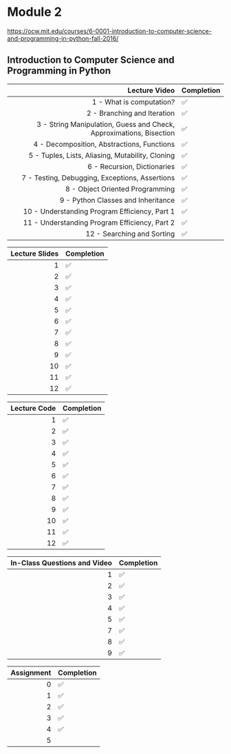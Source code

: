 # Module 2

https://ocw.mit.edu/courses/6-0001-introduction-to-computer-science-and-programming-in-python-fall-2016/

## Introduction to Computer Science and Programming in Python

|                                                       Lecture Video | Completion         |
| ------------------------------------------------------------------: | ------------------ |
|                                            1 - What is computation? | :white_check_mark: |
|                                         2 - Branching and Iteration | :white_check_mark: |
| 3 - String Manipulation, Guess and Check, Approximations, Bisection | :white_check_mark: |
|                          4 - Decomposition, Abstractions, Functions | :white_check_mark: |
|                    5 - Tuples, Lists, Aliasing, Mutability, Cloning | :white_check_mark: |
|                                         6 - Recursion, Dictionaries | :white_check_mark: |
|                      7 - Testing, Debugging, Exceptions, Assertions | :white_check_mark: |
|                                     8 - Object Oriented Programming | :white_check_mark: |
|                                  9 - Python Classes and Inheritance | :white_check_mark: |
|                       10 - Understanding Program Efficiency, Part 1 | :white_check_mark: |
|                       11 - Understanding Program Efficiency, Part 2 | :white_check_mark: |
|                                          12 - Searching and Sorting | :white_check_mark: |

| Lecture Slides | Completion         |
| -------------: | ------------------ |
|              1 | :white_check_mark: |
|              2 | :white_check_mark: |
|              3 | :white_check_mark: |
|              4 | :white_check_mark: |
|              5 | :white_check_mark: |
|              6 | :white_check_mark: |
|              7 | :white_check_mark: |
|              8 | :white_check_mark: |
|              9 | :white_check_mark: |
|             10 | :white_check_mark: |
|             11 | :white_check_mark: |
|             12 | :white_check_mark: |

| Lecture Code | Completion         |
| -----------: | ------------------ |
|            1 | :white_check_mark: |
|            2 | :white_check_mark: |
|            3 | :white_check_mark: |
|            4 | :white_check_mark: |
|            5 | :white_check_mark: |
|            6 | :white_check_mark: |
|            7 | :white_check_mark: |
|            8 | :white_check_mark: |
|            9 | :white_check_mark: |
|           10 | :white_check_mark: |
|           11 | :white_check_mark: |
|           12 | :white_check_mark: |

| In-Class Questions and Video | Completion         |
| ---------------------------: | ------------------ |
|                            1 | :white_check_mark: |
|                            2 | :white_check_mark: |
|                            3 | :white_check_mark: |
|                            4 | :white_check_mark: |
|                            5 | :white_check_mark: |
|                            7 | :white_check_mark: |
|                            8 | :white_check_mark: |
|                            9 | :white_check_mark: |

| Assignment | Completion         |
| ---------: | ------------------ |
|          0 | :white_check_mark: |
|          1 | :white_check_mark: |
|          2 | :white_check_mark: |
|          3 | :white_check_mark: |
|          4 | :white_check_mark: |
|          5 |                    |
